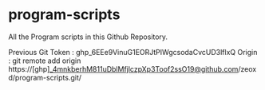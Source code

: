 # program-scripts

All the Program scripts in this Github Repository.

Previous Git Token : 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
Origin : git remote add origin https://[ghp]_4mnkberhM811uDblMfjlczpXp3Toof2ssO19@github.com/zeoxd/program-scripts.git/
